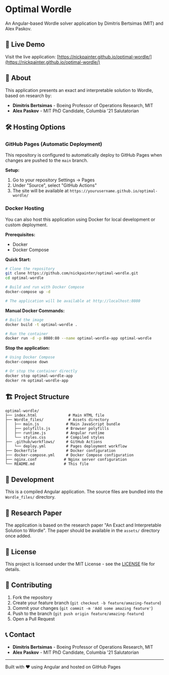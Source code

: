 # Optimal Wordle

An Angular-based Wordle solver application by Dimitris Bertsimas (MIT) and Alex Paskov.

## 🚀 Live Demo

Visit the live application: [https://nickpainter.github.io/optimal-wordle/](https://nickpainter.github.io/optimal-wordle/)

## 📖 About

This application presents an exact and interpretable solution to Wordle, based on research by:
- **Dimitris Bertsimas** - Boeing Professor of Operations Research, MIT
- **Alex Paskov** - MIT PhD Candidate, Columbia '21 Salutatorian

## 🛠️ Hosting Options

### GitHub Pages (Automatic Deployment)

This repository is configured to automatically deploy to GitHub Pages when changes are pushed to the `main` branch.

**Setup:**
1. Go to your repository Settings → Pages
2. Under "Source", select "GitHub Actions"
3. The site will be available at `https://yourusername.github.io/optimal-wordle/`

### Docker Hosting

You can also host this application using Docker for local development or custom deployment.

**Prerequisites:**
- Docker
- Docker Compose

**Quick Start:**
```bash
# Clone the repository
git clone https://github.com/nickpainter/optimal-wordle.git
cd optimal-wordle

# Build and run with Docker Compose
docker-compose up -d

# The application will be available at http://localhost:8080
```

**Manual Docker Commands:**
```bash
# Build the image
docker build -t optimal-wordle .

# Run the container
docker run -d -p 8080:80 --name optimal-wordle-app optimal-wordle
```

**Stop the application:**
```bash
# Using Docker Compose
docker-compose down

# Or stop the container directly
docker stop optimal-wordle-app
docker rm optimal-wordle-app
```

## 🏗️ Project Structure

```
optimal-wordle/
├── index.html              # Main HTML file
├── Wordle_files/           # Assets directory
│   ├── main.js            # Main JavaScript bundle
│   ├── polyfills.js       # Browser polyfills
│   ├── runtime.js         # Angular runtime
│   └── styles.css         # Compiled styles
├── .github/workflows/     # GitHub Actions
│   └── deploy.yml         # Pages deployment workflow
├── Dockerfile             # Docker configuration
├── docker-compose.yml     # Docker Compose configuration
├── nginx.conf            # Nginx server configuration
└── README.md             # This file
```

## 🔧 Development

This is a compiled Angular application. The source files are bundled into the `Wordle_files/` directory.

## 📄 Research Paper

The application is based on the research paper "An Exact and Interpretable Solution to Wordle". The paper should be available in the `assets/` directory once added.

## 📝 License

This project is licensed under the MIT License - see the [LICENSE](LICENSE) file for details.

## 🤝 Contributing

1. Fork the repository
2. Create your feature branch (`git checkout -b feature/amazing-feature`)
3. Commit your changes (`git commit -m 'Add some amazing feature'`)
4. Push to the branch (`git push origin feature/amazing-feature`)
5. Open a Pull Request

## 📞 Contact

- **Dimitris Bertsimas** - Boeing Professor of Operations Research, MIT
- **Alex Paskov** - MIT PhD Candidate, Columbia '21 Salutatorian

---

Built with ❤️ using Angular and hosted on GitHub Pages
